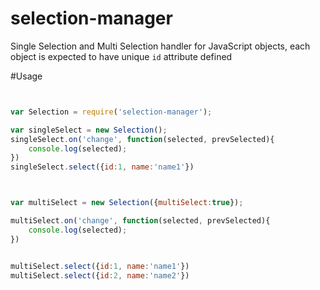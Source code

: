 # selection-manager

Single Selection and Multi Selection handler for JavaScript objects, each object is expected to have unique `id` attribute defined
 
#Usage

```javascript


var Selection = require('selection-manager');

var singleSelect = new Selection();
singleSelect.on('change', function(selected, prevSelected){
    console.log(selected);
})
singleSelect.select({id:1, name:'name1'})



var multiSelect = new Selection({multiSelect:true});

multiSelect.on('change', function(selected, prevSelected){
    console.log(selected);
})


multiSelect.select({id:1, name:'name1'})
multiSelect.select({id:2, name:'name2'})


```